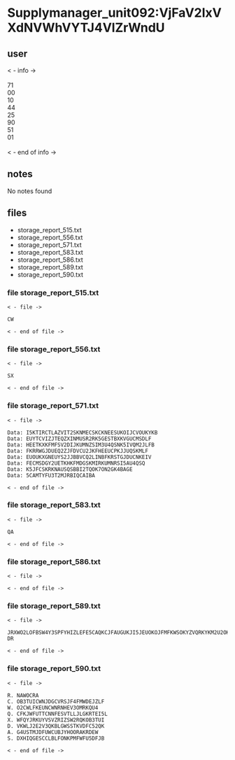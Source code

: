 # Supplymanager_unit092:VjFaV2IxVXdNVWhVYTJ4VlZrWndU
## user
< - info -><br>
<br>
71<br>
00<br>
10<br>
44<br>
25<br>
90<br>
51<br>
01<br>
<br>
< - end of info -><br>
## notes

No notes found

## files
- storage_report_515.txt
- storage_report_556.txt
- storage_report_571.txt
- storage_report_583.txt
- storage_report_586.txt
- storage_report_589.txt
- storage_report_590.txt


### file storage_report_515.txt
```
< - file ->

CW

< - end of file ->
```


### file storage_report_556.txt
```
< - file ->

SX

< - end of file ->
```


### file storage_report_571.txt
```
< - file ->

Data: I5KTIRCTLAZVIT2SKNMECSKCKNEESUKOIJCVOUKYKB
Data: EUYTCVIZJTEQZXINMUSR2RK5GESTBXKVGUCMSDLF
Data: HEETKXKFMFSV2DIJKUMNZSIM3U4QSNK5IVQM2JLFB
Data: FKRRWGJDUEQ2ZJFDVCU2JKFHEEUCPKJJUQSKMLF
Data: EUOUKXGNEUYS2JJBBVCQ2LINBFKRSTGJDUCNKEIV
Data: FECMSDGY2UETKHKFMDGSKMIRKUMNRSI5AU4QSQ
Data: K5JFCSKRKNAUSQSBBI2TQOK7ON2GK4BAGE
Data: 5CAMTYFU3T2MJRBIQCAIBA

< - end of file ->
```


### file storage_report_583.txt
```
< - file ->

QA

< - end of file ->
```


### file storage_report_586.txt
```
< - file ->

< - end of file ->
```


### file storage_report_589.txt
```
< - file ->

JRXWO2LOFBSW4Y3SPFYHIZLEFE5CAQKCJFAUGUKJI5JEUOKOJFMFKWSOKYZVQRKYKM2U2OKCKQZUGV2XKZGUITBSJU4UOVBVJYQCAIBA
DR

< - end of file ->
```


### file storage_report_590.txt
```
< - file ->

R. NAWOCRA
C. OB3TUICWNJDGCVRSJF4FMWDEJZLF
W. O2CWLFKEUNCWNRNHEV3OMRKQU4
Q. CFKJWFUTTCNNFESVTLLJLGKRTEI5L
X. WFQYJRKUYVSVZRIZSW2RQKOB3TUI
D. VKWLJ2E2V3QKBLGWSSTKVDFC52QK
A. G4USTMJDFUWCUBJYHOORAKRDEW
S. DXHIQGESCCLBLFONKPMFWFU5DFJB

< - end of file ->
```
